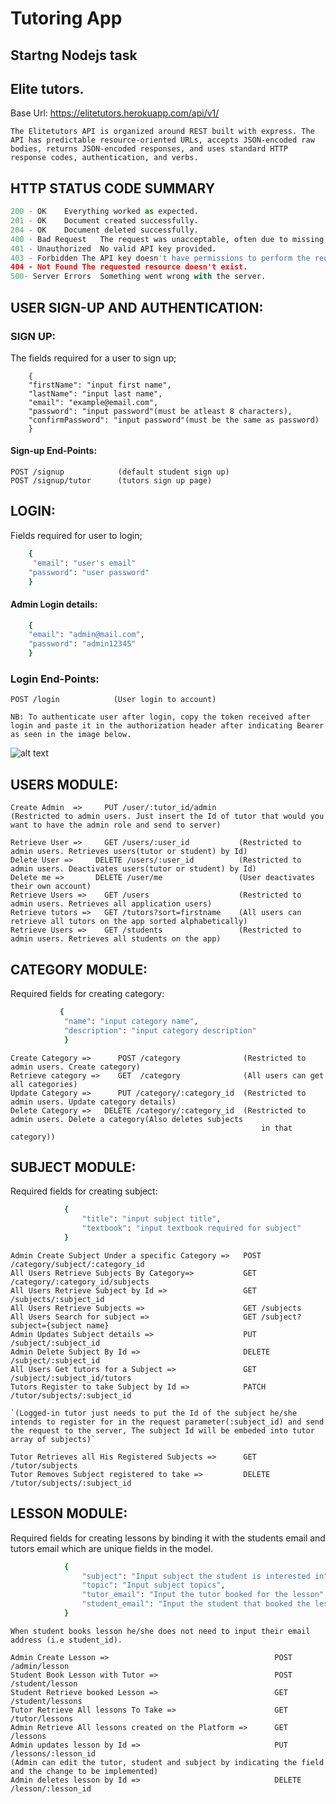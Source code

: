 # Tutoring App
 ## Startng Nodejs task

 ## Elite tutors.
 Base Url:  https://elitetutors.herokuapp.com/api/v1/
```
The Elitetutors API is organized around REST built with express. The API has predictable resource-oriented URLs, accepts JSON-encoded raw bodies, returns JSON-encoded responses, and uses standard HTTP response codes, authentication, and verbs.
```
## HTTP STATUS CODE SUMMARY
```python
200 - OK	Everything worked as expected.
201 - OK    Document created successfully.
204 - OK    Document deleted successfully.
400 - Bad Request	The request was unacceptable, often due to missing a required parameter.
401 - Unauthorized	No valid API key provided.
403 - Forbidden	The API key doesn't have permissions to perform the request.
404 - Not Found	The requested resource doesn't exist.
500- Server Errors	Something went wrong with the server.
```

## USER SIGN-UP AND AUTHENTICATION:
### SIGN UP: 
The fields required for a user to sign up;
```
    {
    "firstName": "input first name",
    "lastName": "input last name",
    "email": "example@email.com",
    "password": "input password"(must be atleast 8 characters),
    "confirmPassword": "input password"(must be the same as password)
    }
```

#### Sign-up End-Points: 
    POST /signup            (default student sign up)
    POST /signup/tutor      (tutors sign up page)

## LOGIN:
Fields required for user to login;
```bash
    {
     "email": "user's email"
    "password": "user password"
    }   
```
#### Admin Login details:
```bash
    {
    "email": "admin@mail.com",
    "password": "admin12345"
    }
```
### Login End-Points:
    POST /login            (User login to account)
```
NB: To authenticate user after login, copy the token received after login and paste it in the authorization header after indicating Bearer as seen in the image below. 
```
![alt text](https://res.cloudinary.com/ihunaya/image/upload/v1588939883/Startng/Node%20js/Screenshot_15_uame8y.png)

## USERS MODULE:
```
Create Admin  =>     PUT /user/:tutor_id/admin     
(Restricted to admin users. Just insert the Id of tutor that would you want to have the admin role and send to server) 

Retrieve User =>     GET /users/:user_id           (Restricted to admin users. Retrieves users(tutor or student) by Id)
Delete User =>     DELETE /users/:user_id          (Restricted to admin users. Deactivates users(tutor or student) by Id)
Delete me =>       DELETE /user/me                 (User deactivates their own account)
Retrieve Users =>    GET /users                    (Restricted to admin users. Retrieves all application users)
Retrieve tutors =>   GET /tutors?sort=firstname    (All users can retrieve all tutors on the app sorted alphabetically)
Retrieve Users =>    GET /students                 (Restricted to admin users. Retrieves all students on the app)
```

## CATEGORY MODULE:
Required fields for creating category:
```bash
           {
            "name": "input category name",
            "description": "input category description" 
            }
```
```
Create Category =>      POST /category              (Restricted to admin users. Create category)
Retrieve category =>    GET  /category              (All users can get all categories)
Update Category =>      PUT /category/:category_id  (Restricted to admin users. Update category details)
Delete Category =>   DELETE /category/:category_id  (Restricted to admin users. Delete a category(Also deletes subjects 
                                                        in that category))
```
## SUBJECT MODULE: 
Required fields for creating subject:
```bash
            {
                "title": "input subject title",
                "textbook": "input textbook required for subject"
            }
```
```
Admin Create Subject Under a specific Category =>   POST /category/subject/:category_id      
All Users Retrieve Subjects By Category=>           GET /category/:category_id/subjects  
All Users Retrieve Subject by Id =>                 GET /subjects/:subject_id    
All Users Retrieve Subjects =>                      GET /subjects        
All Users Search for subject =>                     GET /subject?subject={subject name}
Admin Updates Subject details =>                    PUT /subject/:subject_id
Admin Delete Subject By Id =>                       DELETE /subject/:subject_id              
All Users Get tutors for a Subject =>               GET /subject/:subject_id/tutors    
Tutors Register to take Subject by Id =>            PATCH /tutor/subjects/:subject_id 

`(Logged-in tutor just needs to put the Id of the subject he/she intends to register for in the request parameter(:subject_id) and send the request to the server, The subject Id will be embeded into tutor array of subjects)`

Tutor Retrieves all His Registered Subjects =>      GET /tutor/subjects
Tutor Removes Subject registered to take =>         DELETE /tutor/subjects/:subject_id
```
## LESSON MODULE: 
Required fields for creating lessons by binding it with the students email and tutors email which are unique fields in the model.
```bash
            {
                "subject": "Input subject the student is interested in",
                "topic": "Input subject topics",
                "tutor_email": "Input the tutor booked for the lesson",
                "student_email": "Input the student that booked the lesson"
            }
```
`When student books lesson he/she does not need to input their email address (i.e student_id).`
```
Admin Create Lesson =>                                     POST /admin/lesson
Student Book Lesson with Tutor =>                          POST /student/lesson
Student Retrieve booked Lesson =>                          GET /student/lessons
Tutor Retrieve All lessons To Take =>                      GET /tutor/lessons
Admin Retrieve All lessons created on the Platform =>      GET /lessons
Admin updates lesson by Id =>                              PUT /lessons/:lesson_id 
(Admin can edit the tutor, student and subject by indicating the field and the change to be implemented)
Admin deletes lesson by Id =>                              DELETE /lesson/:lesson_id
```
